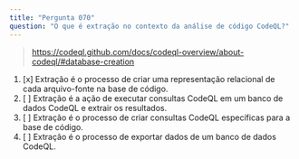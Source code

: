 ```yaml
---
title: "Pergunta 070"
question: "O que é extração no contexto da análise de código CodeQL?"
---
```



> https://codeql.github.com/docs/codeql-overview/about-codeql/#database-creation
1. [x] Extração é o processo de criar uma representação relacional de cada arquivo-fonte na base de código.
1. [ ] Extração é a ação de executar consultas CodeQL em um banco de dados CodeQL e extrair os resultados.
1. [ ] Extração é o processo de criar consultas CodeQL específicas para a base de código.
1. [ ] Extração é o processo de exportar dados de um banco de dados CodeQL.
